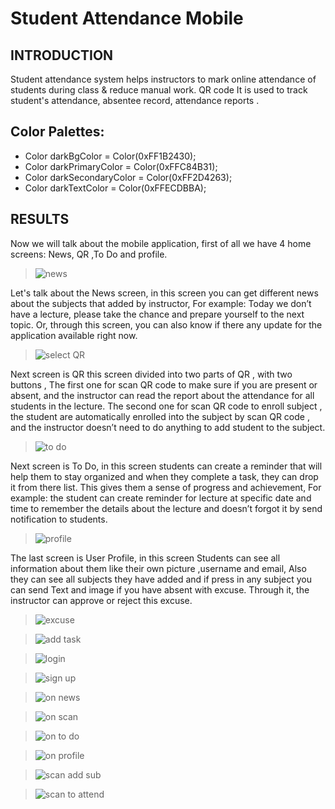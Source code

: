 # Student Attendance Mobile

## INTRODUCTION
Student attendance system helps instructors to mark online attendance of students during class & reduce manual work. QR code It is used to track student's attendance, absentee record, attendance reports .

## Color Palettes:

- Color darkBgColor = Color(0xFF1B2430);
- Color darkPrimaryColor = Color(0xFFC84B31);
- Color darkSecondaryColor = Color(0xFF2D4263);
- Color darkTextColor = Color(0xFFECDBBA);


## RESULTS
Now we will talk about the mobile application, first of all we have 4 home screens: News, QR ,To Do and profile. 




> ![news](https://user-images.githubusercontent.com/93406200/202771495-4096c068-ec5d-474b-85e0-f2707db3ba33.png)

Let's talk about the News screen, in this screen you can  get different news  about the subjects that added by instructor,
For example: Today we don’t have a lecture, please take the chance and prepare yourself to the next topic.
Or, through this screen, you can also know if there any update for the application available right now.


>![select QR](https://user-images.githubusercontent.com/93406200/202771552-711bdb72-70ee-4baf-949f-970993931c22.png)


Next screen is QR this screen divided into two parts of QR , with two buttons ,
 The first one for scan QR code to make sure if you are present or absent, and the instructor can read the report about the attendance for all students in the lecture. 
The second one for scan QR code to enroll subject , the student are automatically enrolled into the subject  by scan QR code , and the instructor doesn’t need to do anything to add student to the subject.


>![to do](https://user-images.githubusercontent.com/93406200/202771616-795faef2-62ec-4b08-8770-74a7597e6e9e.png)


Next screen is To Do, in this screen students can create a reminder that will help them to stay organized and when they complete a task, they can drop it from there list. This gives them a sense of progress and achievement,
For example: the student can create reminder for lecture at specific date and time to remember the details about the lecture and doesn’t forgot it by send notification to students.


>![profile](https://user-images.githubusercontent.com/93406200/202771656-4e1894bc-cdaf-4ce0-b395-b57c59a25b10.png)


The last screen is User Profile, in this screen
Students can see all information about them like their own picture ,username and email,
Also they can see all subjects they have  added and if press in any subject you can send Text and image if you have absent with excuse. Through it, the instructor can approve or reject this excuse.


>![excuse](https://user-images.githubusercontent.com/93406200/202771886-fc1e3dde-3f84-46f9-a82a-fd6989d3725d.png)



>![add task](https://user-images.githubusercontent.com/93406200/202771982-d9b40263-6a77-4cf3-bbcc-237fe77ed798.png)



>![login](https://user-images.githubusercontent.com/93406200/202772144-c8dc068f-3aa1-40ab-8336-8c8f6be7c346.png)



>![sign up](https://user-images.githubusercontent.com/93406200/202772200-7e105d97-b721-4963-b7d4-de6fedb1a50b.png)



>![on news](https://user-images.githubusercontent.com/93406200/202772240-9e5d3f79-bbe0-4e4a-bdb9-8510c4ce9cca.png)



>![on scan](https://user-images.githubusercontent.com/93406200/202772268-48ae4e55-5c22-4b68-9015-cdf222b8d8a5.png)



>![on to do](https://user-images.githubusercontent.com/93406200/202772290-53343776-d8b0-4822-9105-0e4bdc42203a.png)



>![on profile](https://user-images.githubusercontent.com/93406200/202772311-c970946d-9770-4ed3-ac80-9517a9ee09ae.png)


>![scan add sub](https://user-images.githubusercontent.com/93406200/202772343-a77220e3-a4d0-41ff-b43a-165b50434fa3.png)

>![scan to attend](https://user-images.githubusercontent.com/93406200/202772383-f91a8f40-2d78-41b3-9dc9-384ec9b25633.png)



